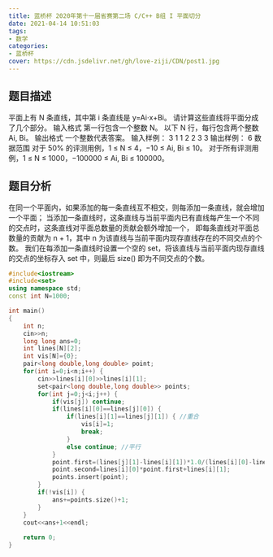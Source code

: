 ```yaml
---
title: 蓝桥杯 2020年第十一届省赛第二场 C/C++ B组 I 平面切分
date: 2021-04-14 10:51:03
tags:
- 数学
categories:
- 蓝桥杯
cover: https://cdn.jsdelivr.net/gh/love-ziji/CDN/post1.jpg
---
```


## 题目描述

平面上有 N 条直线，其中第 i 条直线是 y=Ai⋅x+Bi。
请计算这些直线将平面分成了几个部分。
输入格式
第一行包含一个整数 N。
以下 N 行，每行包含两个整数 Ai, Bi。
输出格式
一个整数代表答案。
输入样例：
3
1 1
2 2
3 3
输出样例：
6
数据范围
对于 50% 的评测用例，1 ≤ N ≤ 4，−10 ≤ Ai, Bi ≤ 10。
对于所有评测用例，1 ≤ N ≤ 1000，−100000 ≤ Ai, Bi ≤ 100000。

## 题目分析

在同一个平面内，如果添加的每一条直线互不相交，则每添加一条直线，就会增加一个平面；
当添加一条直线时，这条直线与当前平面内已有直线每产生一个不同的交点时，这条直线对平面总数量的贡献会额外增加一个，
即每条直线对平面总数量的贡献为 n + 1，其中 n 为该直线与当前平面内现存直线存在的不同交点的个数。
我们在每添加一条直线时设置一个空的 set，将该直线与当前平面内现存直线的交点的坐标存入 set 中，则最后 size() 即为不同交点的个数。

```c++
#include<iostream>
#include<set>
using namespace std;
const int N=1000;

int main()
{
	int n;
	cin>>n;
	long long ans=0;
	int lines[N][2];
	int vis[N]={0};
	pair<long double,long double> point;
	for(int i=0;i<n;i++) {
		cin>>lines[i][0]>>lines[i][1];
		set<pair<long double,long double>> points;
		for(int j=0;j<i;j++) {
			if(vis[j]) continue;
			if(lines[i][0]==lines[j][0]) {
				if(lines[i][1]==lines[j][1]) { //重合 
					vis[i]=1;
					break;
				}
				else continue; //平行 
			}
			point.first=(lines[j][1]-lines[i][1])*1.0/(lines[i][0]-lines[j][0]);
			point.second=lines[i][0]*point.first+lines[i][1];
			points.insert(point);
		}
		if(!vis[i]) {
			ans+=points.size()+1;
		}
	}
	cout<<ans+1<<endl;
	
	return 0;
}
```